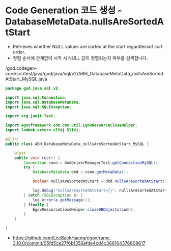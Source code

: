 # Code Generation 코드 생성 - DatabaseMetaData.nullsAreSortedAtStart

- Retrieves whether NULL values are sorted at the start regardlessof sort order.
- 정렬 순서에 관계없이 시작 시 NULL 값이 정렬되는지 여부를 검색합니다.

/god.codegen-core/src/test/java/god/java/sql/v2/ABH_DatabaseMetaData_nullsAreSortedAtStart_MySQL.java

```java
package god.java.sql.v2;

import java.sql.Connection;
import java.sql.DatabaseMetaData;
import java.sql.SQLException;

import org.junit.Test;

import egovframework.com.cmm.util.EgovResourceCloseHelper;
import lombok.extern.slf4j.Slf4j;

@Slf4j
public class ABH_DatabaseMetaData_nullsAreSortedAtStart_MySQL {

	@Test
	public void test() {
		Connection conn = GodDriverManagerTest.getConnectionMySQL();
		try {
			DatabaseMetaData dmd = conn.getMetaData();

			boolean nullsAreSortedAtStart = dmd.nullsAreSortedAtStart();

			log.debug("nullsAreSortedAtStart={}", nullsAreSortedAtStart);
		} catch (SQLException e) {
			log.error(e.getMessage());
		} finally {
			EgovResourceCloseHelper.closeDBObjects(conn);
		}
	}

}
```

- https://github.com/LeeBaekHaeng/egovframe-3.10.0/commit/05fd5ce27f6b1356afde4cd4c366164376608617
